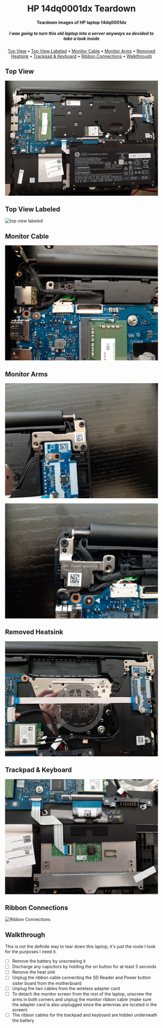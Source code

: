 
<h1 align="center">
<br>
  HP 14dq0001dx Teardown
  <br>
</h1>

<h4 align="center">Teardown images of HP laptop 14dq0001dx</h4>
<h5 align="center">I was going to turn this old laptop into a server anyways so decided to take a look inside</h5>

<p align="center">
  <a href="#top-view">Top View</a> •
  <a href="#top-view-labeled">Top View Labeled</a> •
  <a href="#monitor-cable">Monitor Cable</a> •
  <a href="#monitor-arms">Monitor Arms</a> •
  <a href="#removed-heatsink">Removed Heatsink</a> •
  <a href="#trackpad--keyboard">Trackpad & Keyboard</a> •
  <a href="#ribbon-connections">Ribbon Connections</a> •
  <a href="#walkthrough">Walkthrough</a>


</p>

## Top View

![top view](images/top-view.jpg)

## Top View Labeled

![top view labeled](images/top-view-labeled.png)

## Monitor Cable

![Monitor Cable](images/monitor-cable.jpg)

## Monitor Arms

![Monitor Arm Left](images/monitor-arm-left.jpg)

![Monitor Arm Right](images/monitor-arm-right.jpg)

## Removed Heatsink

![Removed Heatsink](images/removed-heatsink.jpg)

## Trackpad & Keyboard

![Trackpad & Keyboard](images/trackpad-keyboard.jpg)

## Ribbon Connections

![Ribbon Connections](images/ribbon-connections.jpg)

## Walkthrough

This is not the definite way to tear down this laptop; it's just the route I took for the purposes I need it.

- [ ] Remove the battery by unscrewing it
- [ ] Discharge any capicitors by holding the on button for at least 5 seconds
- [ ] Remove the heat sink
- [ ] Unplug the ribbon cable connecting the SD Reader and Power button sister board from the motherboard
- [ ] Unplug the two cables from the wireless adapter card
- [ ] To detach the monitor screen from the rest of the laptop, unscrew the arms in both corners and unplug the monitor ribbon cable (make sure the adapter card is also unplugged since the antennas are located in the screen)
- [ ] The ribbon cables for the trackpad and keyboard are hidden underneath the battery

